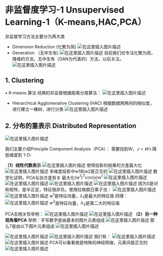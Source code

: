 ﻿# 非监督度学习-1 Unsupervised Learning-1（K-means,HAC,PCA）
非监督学习方法主要分为两大类
 - Dimension Reduction (化繁为简)
 ![在这里插入图片描述](https://img-blog.csdn.net/20181003162048216?watermark/2/text/aHR0cHM6Ly9ibG9nLmNzZG4ubmV0L2R1a3VrdTUwMzg=/font/5a6L5L2T/fontsize/400/fill/I0JBQkFCMA==/dissolve/70)
- Generation （无中生有)
![在这里插入图片描述](https://img-blog.csdn.net/20181003162125997?watermark/2/text/aHR0cHM6Ly9ibG9nLmNzZG4ubmV0L2R1a3VrdTUwMzg=/font/5a6L5L2T/fontsize/400/fill/I0JBQkFCMA==/dissolve/70)
目前我们仅专注化繁为简，降维的方法，无中生有（GAN为代表的）方法，以后关注。
![在这里插入图片描述](https://img-blog.csdn.net/20181003162357577?watermark/2/text/aHR0cHM6Ly9ibG9nLmNzZG4ubmV0L2R1a3VrdTUwMzg=/font/5a6L5L2T/fontsize/400/fill/I0JBQkFCMA==/dissolve/70)
## 1. Clustering
• K-means 算法
经典的非监督根据距离分类算法：
![在这里插入图片描述](https://img-blog.csdn.net/20181003162657429?watermark/2/text/aHR0cHM6Ly9ibG9nLmNzZG4ubmV0L2R1a3VrdTUwMzg=/font/5a6L5L2T/fontsize/400/fill/I0JBQkFCMA==/dissolve/70)

- Hierarchical Agglomerative Clustering (HAC)
 根据数据两两间的相似度，进行建立一棵树，进行分类
 ![在这里插入图片描述](https://img-blog.csdn.net/20181003162912375?watermark/2/text/aHR0cHM6Ly9ibG9nLmNzZG4ubmV0L2R1a3VrdTUwMzg=/font/5a6L5L2T/fontsize/400/fill/I0JBQkFCMA==/dissolve/70)
## 2. 分布的重表示 Distributed Representation
![在这里插入图片描述](https://img-blog.csdn.net/20181003163236825?watermark/2/text/aHR0cHM6Ly9ibG9nLmNzZG4ubmV0L2R1a3VrdTUwMzg=/font/5a6L5L2T/fontsize/400/fill/I0JBQkFCMA==/dissolve/70)

我们主要介绍Principle Component Analysis（PCA）：
需要找到W，$𝑧 = 𝑊𝑥$ 降低维度到 1-D:

**（1）线性代数表示**
![在这里插入图片描述](https://img-blog.csdn.net/20181003163559918?watermark/2/text/aHR0cHM6Ly9ibG9nLmNzZG4ubmV0L2R1a3VrdTUwMzg=/font/5a6L5L2T/fontsize/400/fill/I0JBQkFCMA==/dissolve/70)
使得投影的结果的方差最大化
![在这里插入图片描述](https://img-blog.csdn.net/20181003163648296?watermark/2/text/aHR0cHM6Ly9ibG9nLmNzZG4ubmV0L2R1a3VrdTUwMzg=/font/5a6L5L2T/fontsize/400/fill/I0JBQkFCMA==/dissolve/70)
多维度投影中w1和w2是正交的
![在这里插入图片描述](https://img-blog.csdn.net/20181003163829853?watermark/2/text/aHR0cHM6Ly9ibG9nLmNzZG4ubmV0L2R1a3VrdTUwMzg=/font/5a6L5L2T/fontsize/400/fill/I0JBQkFCMA==/dissolve/70)
数学化证明，PCA与协方差有关 最大化$(w^{1})^{T} cov(x)w^{1}$
![在这里插入图片描述](https://img-blog.csdn.net/20181003164034950?watermark/2/text/aHR0cHM6Ly9ibG9nLmNzZG4ubmV0L2R1a3VrdTUwMzg=/font/5a6L5L2T/fontsize/400/fill/I0JBQkFCMA==/dissolve/70)
![在这里插入图片描述](https://img-blog.csdn.net/20181003164523254?watermark/2/text/aHR0cHM6Ly9ibG9nLmNzZG4ubmV0L2R1a3VrdTUwMzg=/font/5a6L5L2T/fontsize/400/fill/I0JBQkFCMA==/dissolve/70)
![在这里插入图片描述](https://img-blog.csdn.net/20181003164602991?watermark/2/text/aHR0cHM6Ly9ibG9nLmNzZG4ubmV0L2R1a3VrdTUwMzg=/font/5a6L5L2T/fontsize/400/fill/I0JBQkFCMA==/dissolve/70)
![在这里插入图片描述](https://img-blog.csdn.net/20181003164629895?watermark/2/text/aHR0cHM6Ly9ibG9nLmNzZG4ubmV0L2R1a3VrdTUwMzg=/font/5a6L5L2T/fontsize/400/fill/I0JBQkFCMA==/dissolve/70)
因为S是对称矩阵，是半正定，特征值非负。使用拉格朗日乘子法：
![在这里插入图片描述](https://img-blog.csdn.net/20181003164945325?watermark/2/text/aHR0cHM6Ly9ibG9nLmNzZG4ubmV0L2R1a3VrdTUwMzg=/font/5a6L5L2T/fontsize/400/fill/I0JBQkFCMA==/dissolve/70)
![在这里插入图片描述](https://img-blog.csdn.net/20181003165026269?watermark/2/text/aHR0cHM6Ly9ibG9nLmNzZG4ubmV0L2R1a3VrdTUwMzg=/font/5a6L5L2T/fontsize/400/fill/I0JBQkFCMA==/dissolve/70)
$w^{1}$是特征向量，$\lambda_{1}$是最大的特征值
同理：
![在这里插入图片描述](https://img-blog.csdn.net/20181003165220565?watermark/2/text/aHR0cHM6Ly9ibG9nLmNzZG4ubmV0L2R1a3VrdTUwMzg=/font/5a6L5L2T/fontsize/400/fill/I0JBQkFCMA==/dissolve/70)
$w^{2}$是特征向量，$\lambda_{2}$是第二大的特征值

PCA去相关性举例：
![在这里插入图片描述](https://img-blog.csdn.net/20181003165555510?watermark/2/text/aHR0cHM6Ly9ibG9nLmNzZG4ubmV0L2R1a3VrdTUwMzg=/font/5a6L5L2T/fontsize/400/fill/I0JBQkFCMA==/dissolve/70)
![在这里插入图片描述](https://img-blog.csdn.net/20181003165730534?watermark/2/text/aHR0cHM6Ly9ibG9nLmNzZG4ubmV0L2R1a3VrdTUwMzg=/font/5a6L5L2T/fontsize/400/fill/I0JBQkFCMA==/dissolve/70)
**（2）另一种视角看PCA** 
举例：手写数字是由基本的图片元素组成
![在这里插入图片描述](https://img-blog.csdn.net/20181003165905183?watermark/2/text/aHR0cHM6Ly9ibG9nLmNzZG4ubmV0L2R1a3VrdTUwMzg=/font/5a6L5L2T/fontsize/400/fill/I0JBQkFCMA==/dissolve/70)
那么7是由以下图片元素组成
![在这里插入图片描述](https://img-blog.csdn.net/20181003165952835?watermark/2/text/aHR0cHM6Ly9ibG9nLmNzZG4ubmV0L2R1a3VrdTUwMzg=/font/5a6L5L2T/fontsize/400/fill/I0JBQkFCMA==/dissolve/70)

![在这里插入图片描述](https://img-blog.csdn.net/20181003170037880?watermark/2/text/aHR0cHM6Ly9ibG9nLmNzZG4ubmV0L2R1a3VrdTUwMzg=/font/5a6L5L2T/fontsize/400/fill/I0JBQkFCMA==/dissolve/70)
![在这里插入图片描述](https://img-blog.csdn.net/20181003170215899?watermark/2/text/aHR0cHM6Ly9ibG9nLmNzZG4ubmV0L2R1a3VrdTUwMzg=/font/5a6L5L2T/fontsize/400/fill/I0JBQkFCMA==/dissolve/70)
我们有：
![在这里插入图片描述](https://img-blog.csdn.net/20181003170522294?watermark/2/text/aHR0cHM6Ly9ibG9nLmNzZG4ubmV0L2R1a3VrdTUwMzg=/font/5a6L5L2T/fontsize/400/fill/I0JBQkFCMA==/dissolve/70)
![在这里插入图片描述](https://img-blog.csdn.net/20181003170628884?watermark/2/text/aHR0cHM6Ly9ibG9nLmNzZG4ubmV0L2R1a3VrdTUwMzg=/font/5a6L5L2T/fontsize/400/fill/I0JBQkFCMA==/dissolve/70)
PCA可以看看做是特殊的神经网络，元素间是正交的
![在这里插入图片描述](https://img-blog.csdn.net/2018100317093886?watermark/2/text/aHR0cHM6Ly9ibG9nLmNzZG4ubmV0L2R1a3VrdTUwMzg=/font/5a6L5L2T/fontsize/400/fill/I0JBQkFCMA==/dissolve/70)
